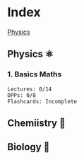 # Index
[Physics](##Physics)
## Physics ⚛️
### 1. Basics Maths
```
Lectures: 0/14
DPPs: 0/8
Flashcards: Incomplete
```
## Chemiistry 🧪
## Biology 🧬
